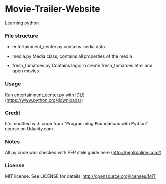 # Movie-Trailer-Website
Learning python

### File structure

* entertainment_center.py
contains media data

* media.py
Media class, contains all properties of the media

* fresh_tomatoes.py
Contains logic to create fresh_tomatoes.html and open movies

### Usage

Run entertainment_center.py with IDLE (<https://www.python.org/downloads/>)

### Credit

It's modified with code from "Programming Foundations with Python" course on Udacity.com

### Notes

All py code was checked with PEP style guide here (<http://pep8online.com/>)

### License

MIT license. See LICENSE for details. http://opensource.org/licenses/MIT
